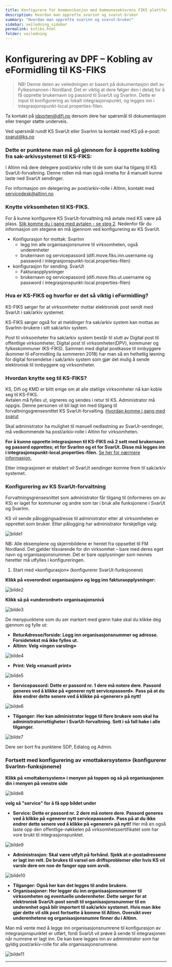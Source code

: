 ```yaml
---
title: Konfigurere for kommunikasjon med kommunesektorens FIKS plattform (DPF)
description: Hvordan man opprette svarinn og svarut-bruker
summary: "Hvordan man opprette svarinn og svarut-bruker"
sidebar: veiledning_sidebar
permalink: ksfiks.html
folder: veiledning
---
```


# Konfigurering av DPF – Kobling av eFormidling til KS-FIKS 

> NB! Denne delen av veiledningen er basert på dokumentasjon delt av Fylkesmannen i Nordland. Det er viktig at dere følger den i detalj for å få opprette brukernavn og passord til SvarUt og SvarInn.  Dette er input til konfigurering av lokalt integrasjonspunkt, og legges inn i integrasjonspunkt-local.properties-filen.

Ta kontakt på <a href="mailto:idporten@difi.no">idporten@difi.no</a> dersom dere har spørsmål til dokumentasjon eller trenger støtte underveis.

Ved spørsmål rundt KS SvarUt eller SvarInn ta kontakt med KS på e-post: <a href="mailto:svarut@ks.no">svarut@ks.no</a>

### Dette er punktene man må gå gjennom for å opprette kobling fra sak-arkivsystemet til KS-FIKS: 

I Altinn må dere delegere post/arkiv rolle til de som skal ha tilgang til KS SvarUt-forvaltning. Denne rollen må man også inneha for å manuelt kunne laste ned SvarUt sendinger. 
 
For informasjon om delegering av post/arkiv-rolle i Altinn, kontakt med <a href="mailto:servicedesk@altinn.no">servicedesk@altinn.no</a>

### Knytte virksomheten til KS-FIKS.  
For å kunne konfigurere KS SvarUt-forvaltning må avtale med KS være på plass. [Slik komme du i gang med avtalen - se steg 2](https://samarbeid.difi.no/eformidling/hvordan-ta-i-bruk-eformidling). Nedenfor får du informasjon om stegene en må igjennom ved konfigurering av KS SvarUt. 

- Konfigurasjon for mottak: SvarInn 
  - legg inn alle organisasjonsnumre til virksomheten, også underenheter 
  - brukernavn og servicepassord (difi.move.fiks.inn.username og password i integrasjonspunkt-local.properties-filen) 
- konfigurasjon for sending: SvarUt 
  - Fakturaopplysninger 
  - brukernavn og servicepassord (difi.move.fiks.ut.username og password i integrasjonspunkt-local.properties-filen)  
 
### Hva er KS-FIKS og hvorfor er det så viktig i eFormidling? 

KS-FIKS sørger for at virksomheter mottar elektronisk post sendt med SvarUt i sak/arkiv systemet.

KS-FIKS sørger også for at meldinger fra sak/arkiv system kan mottas av SvarInn-brukere i sitt sak/arkiv system. 

Post til virksomheter fra sak/arkiv system består til slutt av Digital post til offentlige virksomheter, Digital post til virksomheter(DPV), kommuner og fylkeskommuner (KS-FIKS). Sammen med digital postkasse til innbyggere (kommer til eFormidling ila sommeren 2018) har man så en helhetlig løsning 
for digital forsendelse i sak/arkiv system som gjør det mulig å sende elektronisk til innbyggere og virksomheter. 
 
### Hvordan knytte seg til KS-FIKS? 

KS, Difi og KMD er blitt enige om at alle statlige virksomheter nå kan koble seg til KS-FIKS.  
Avtalen må fylles ut, signeres og sendes i retur til KS. Administrator må oppgis. Denne personen vil bli lagt inn med tilgang til forvaltningsgrensesnittet KS SvarUt-forvalting. [Hvordan komme i gang med svarut](http://www.ks.no/fagomrader/utvikling/digitalisering/svarut/komme-i-gang-med-svarut/)  

Skal administrator ha mulighet til manuell nedlastning av SvarUt-sendinger, må vedkommende ha post/arkiv-rolle i Altinn for virksomheten.  

**For å kunne opprette integrasjonen til KS-FIKS må 2 sett med brukernavn og passord opprettes; et for SvarInn og et for SvarUt. Disse må legges inn i integrasjonspunkt-local.properties-filen.** [Se her for nærmere informasjon.](https://difi.github.io/moveintegrasjonspunkt/properties_config.html#digital-post-til-virksomheter) 
 
Etter integrasjonen er etablert vil SvarUt sendinger komme frem til sak/arkiv systemet. 
 
  
### Konfigurering av KS SvarUt-forvaltning 

Forvaltningsgrensesnittet som administrator får tilgang til (informeres om av KS) er laget for kommuner og andre som tar i bruk alle funksjonene i SvarUt og SvarInn.  

KS vil sende påloggingsadresse til administrator etter at virksomheten er opprettet som bruker. Etter pålogging har administrator forskjellige valg: 
 
![bilde1](https://github.com/difi/move-integrasjonspunkt/blob/gh-pages/resources/01_FIKS.png?raw=true)
 
NB: Alle eksemplene og skjermbildene er hentet fra oppsettet til FM Nordland. Det gjelder tilsvarende for din virksomhet – bare med deres eget navn og organisasjonsnummer. Det er bare opplysninger som nevnes heretter må utfylles i konfigureringen. 

1. Start med «konfigurasjon» (konfigurerer SvarUt-funksjonene) 

**Klikk på «overordnet organisasjon» og legg inn fakturaopplysninger:**

![bilde2](https://github.com/difi/move-integrasjonspunkt/blob/gh-pages/resources/02_FIKS.png?raw=true)
 
**Klikk så på «underordnet» organisasjonsnivå**
 
![bilde3](https://github.com/difi/move-integrasjonspunkt/blob/gh-pages/resources/03_FIKS.png?raw=true) 
 
De menypunktene som du ser markert med grønn hake skal du klikke deg gjennom og fylle ut: 
- **ReturAdresse/forside: Legg inn organisasjonsnummer og adresse. Forsidetekst må ikke fylles ut.** 
- **Altinn: Velg «ingen varsling»** 
 
![bilde4](https://github.com/difi/move-integrasjonspunkt/blob/gh-pages/resources/04_FIKS.png?raw=true)
 
- **Print: Velg «manuell print»** 

![bilde5](https://github.com/difi/move-integrasjonspunkt/blob/gh-pages/resources/05_FIKS.png?raw=true)
 
- **Servicepassord: Dette er passord nr. 1 dere må notere dere. Passord generes ved å klikke på «generer nytt servicepassord». Pass på at du ikke endrer dette senere ved å klikke på «generer» på nytt!**
 
![bilde6](https://github.com/difi/move-integrasjonspunkt/blob/gh-pages/resources/06_FIKS.png?raw=true) 
 
- **Tilganger: Her kan administrator legge til flere brukere som skal ha administratorrettigheter i SvarUt-forvaltning. Sett i så fall hake i alle tilganger.** 

![bilde7](https://github.com/difi/move-integrasjonspunkt/blob/gh-pages/resources/07_FIKS.png?raw=true)
 
Dere ser bort fra punktene SDP, Edialog og Admin. 
 
### Fortsett med konfigurering av «mottakersystem» (konfigurerer SvarInn-funksjonene) 

**Klikk på «mottakersystem» i menyen på toppen og så på organisasjonen din i menyen på venstre side** 


 
![bilde8](https://github.com/difi/move-integrasjonspunkt/blob/gh-pages/resources/08_FIKS.png?raw=true) 
 
**velg så "service" for å få opp bildet under**

- **Service: Dette er passord nr. 2 dere må notere dere. Passord generes ved å klikke på «generer nytt servicepassord». Pass på at du ikke endrer dette senere ved å klikke på «generer» på nytt!**  Her må en også laste opp den offentlige-nøkkelen på virksomhetssertifikatet som har vore brukt til integrasjonspunktet.
 
![bilde9](https://github.com/difi/move-integrasjonspunkt/blob/gh-pages/resources/09_FIKS9.png?raw=true)
 
- **Administrasjon: Skal være utfylt på forhånd. Sjekk at e-postadressene er lagt inn rett. De brukes til varsel om driftsproblemer eller hvis KS vil varsle dere om noe de fanger opp som avvik.** 

![bilde10](https://github.com/difi/move-integrasjonspunkt/blob/gh-pages/resources/10_FIKS.png?raw=true)
 
- **Tilganger: Også her kan det legges til andre brukere.**
- **Organisasjoner: Her legger du inn organisasjonsnummer til virksomheten og eventuelle underenheter. Dette sørger for at elektronisk SvarUt-post sendt til organisasjonsnummer til en underenhet også blir importert til sak/arkiv systemet. Hvis man ikke gjør dette vil slik post fortsette å komme til Altinn. Oversikt over underenhetene og organisasjonsnumre finner du i Altinn.**

Man må vente med å legge inn organisasjonsnumrene til konfigurasjon av integrasjonspunktet er utført, fordi SvarUt vil prøve å sende til integrasjonen når numrene er lagt inn. De kan bare legges inn av administrator som har gyldig post/arkiv-rolle for alle organisasjonsnumrene.  
 
![bilde11](https://github.com/difi/move-integrasjonspunkt/blob/gh-pages/resources/11_FIKS.png?raw=true)


---

